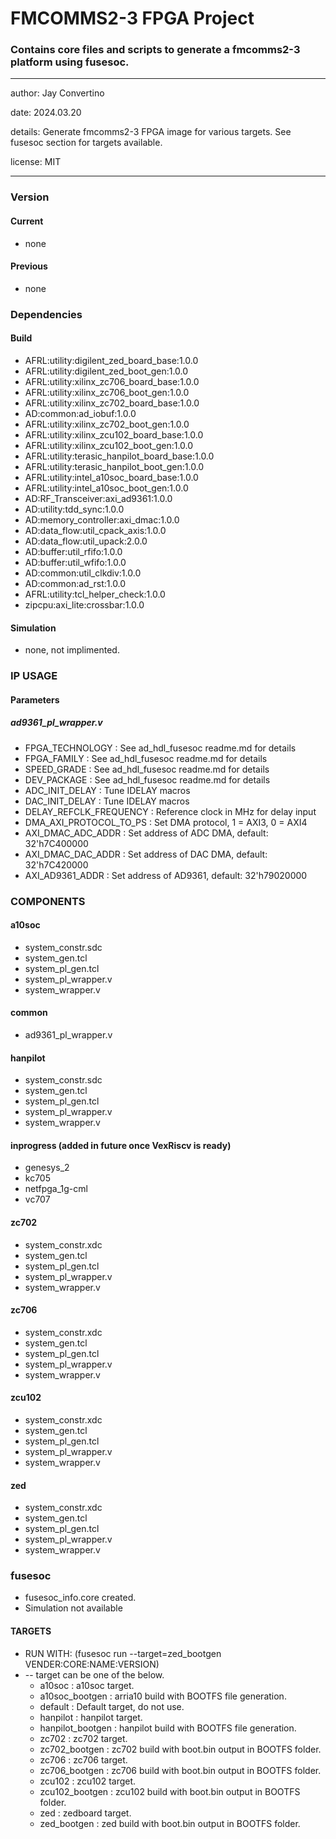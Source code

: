 # FMCOMMS2-3 FPGA Project
### Contains core files and scripts to generate a fmcomms2-3 platform using fusesoc.
---

   author: Jay Convertino

   date: 2024.03.20

   details: Generate fmcomms2-3 FPGA image for various targets. See fusesoc section for targets available.

   license: MIT

---

### Version
#### Current
  - none

#### Previous
  - none

### Dependencies
#### Build
  - AFRL:utility:digilent_zed_board_base:1.0.0
  - AFRL:utility:digilent_zed_boot_gen:1.0.0
  - AFRL:utility:xilinx_zc706_board_base:1.0.0
  - AFRL:utility:xilinx_zc706_boot_gen:1.0.0
  - AFRL:utility:xilinx_zc702_board_base:1.0.0
  - AD:common:ad_iobuf:1.0.0
  - AFRL:utility:xilinx_zc702_boot_gen:1.0.0
  - AFRL:utility:xilinx_zcu102_board_base:1.0.0
  - AFRL:utility:xilinx_zcu102_boot_gen:1.0.0
  - AFRL:utility:terasic_hanpilot_board_base:1.0.0
  - AFRL:utility:terasic_hanpilot_boot_gen:1.0.0
  - AFRL:utility:intel_a10soc_board_base:1.0.0
  - AFRL:utility:intel_a10soc_boot_gen:1.0.0
  - AD:RF_Transceiver:axi_ad9361:1.0.0
  - AD:utility:tdd_sync:1.0.0
  - AD:memory_controller:axi_dmac:1.0.0
  - AD:data_flow:util_cpack_axis:1.0.0
  - AD:data_flow:util_upack:2.0.0
  - AD:buffer:util_rfifo:1.0.0
  - AD:buffer:util_wfifo:1.0.0
  - AD:common:util_clkdiv:1.0.0
  - AD:common:ad_rst:1.0.0
  - AFRL:utility:tcl_helper_check:1.0.0
  - zipcpu:axi_lite:crossbar:1.0.0

#### Simulation
  - none, not implimented.

### IP USAGE
#### Parameters
##### ad9361_pl_wrapper.v
  * FPGA_TECHNOLOGY : See ad_hdl_fusesoc readme.md for details
  * FPGA_FAMILY : See ad_hdl_fusesoc readme.md for details
  * SPEED_GRADE : See ad_hdl_fusesoc readme.md for details
  * DEV_PACKAGE : See ad_hdl_fusesoc readme.md for details
  * ADC_INIT_DELAY : Tune IDELAY macros
  * DAC_INIT_DELAY : Tune IDELAY macros
  * DELAY_REFCLK_FREQUENCY : Reference clock in MHz for delay input
  * DMA_AXI_PROTOCOL_TO_PS : Set DMA protocol, 1 = AXI3, 0 = AXI4
  * AXI_DMAC_ADC_ADDR : Set address of ADC DMA, default: 32'h7C400000
  * AXI_DMAC_DAC_ADDR : Set address of DAC DMA, default: 32'h7C420000
  * AXI_AD9361_ADDR : Set address of AD9361, default: 32'h79020000

### COMPONENTS
#### a10soc
  - system_constr.sdc
  - system_gen.tcl
  - system_pl_gen.tcl
  - system_pl_wrapper.v
  - system_wrapper.v

#### common
  - ad9361_pl_wrapper.v

#### hanpilot
  - system_constr.sdc
  - system_gen.tcl
  - system_pl_gen.tcl
  - system_pl_wrapper.v
  - system_wrapper.v

#### inprogress (added in future once VexRiscv is ready)
  - genesys_2
  - kc705
  - netfpga_1g-cml
  - vc707

#### zc702
  - system_constr.xdc
  - system_gen.tcl
  - system_pl_gen.tcl
  - system_pl_wrapper.v
  - system_wrapper.v

#### zc706
  - system_constr.xdc
  - system_gen.tcl
  - system_pl_gen.tcl
  - system_pl_wrapper.v
  - system_wrapper.v

#### zcu102
  - system_constr.xdc
  - system_gen.tcl
  - system_pl_gen.tcl
  - system_pl_wrapper.v
  - system_wrapper.v

#### zed
  - system_constr.xdc
  - system_gen.tcl
  - system_pl_gen.tcl
  - system_pl_wrapper.v
  - system_wrapper.v

### fusesoc

* fusesoc_info.core created.
* Simulation not available

#### TARGETS

* RUN WITH: (fusesoc run --target=zed_bootgen VENDER:CORE:NAME:VERSION)
* -- target can be one of the below.
  - a10soc           : a10soc target.
  - a10soc_bootgen   : arria10 build with BOOTFS file generation.
  - default          : Default target, do not use.
  - hanpilot         : hanpilot target.
  - hanpilot_bootgen : hanpilot build with BOOTFS file generation.
  - zc702            : zc702 target.
  - zc702_bootgen    : zc702 build with boot.bin output in BOOTFS folder.
  - zc706            : zc706 target.
  - zc706_bootgen    : zc706 build with boot.bin output in BOOTFS folder.
  - zcu102           : zcu102 target.
  - zcu102_bootgen   : zcu102 build with boot.bin output in BOOTFS folder.
  - zed              : zedboard target.
  - zed_bootgen      : zed build with boot.bin output in BOOTFS folder.

